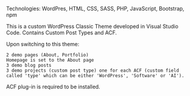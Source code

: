 Technologies: WordPres, HTML, CSS, SASS, PHP, JavaScript, Bootstrap, npm

This is a custom WordPress Classic Theme developed in Visual Studio Code. Contains Custom Post Types and ACF.

Upon switching to this theme:

    2 demo pages (About, Portfolio)
    Homepage is set to the About page
    3 demo blog posts
    3 demo projects (custom post type) one for each ACF (custom field called 'type' which can be either 'WordPress', 'Software' or 'AI').

ACF plug-in is required to be installed. 
